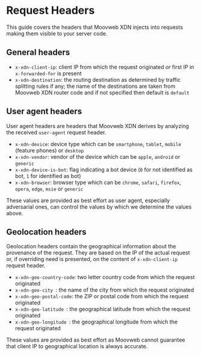 # Request Headers

This guide covers the headers that Moovweb XDN injects into requests making them visible to your server code.

## General headers

* `x-xdn-client-ip`: client IP from which the request originated *or* first IP in `x-forwarded-for` is present
* `x-xdn-destination`: the routing destination as determined by traffic splitting rules if any; the name of the destinations are taken from Moovweb XDN router code and if not specified then default is `default`

## User agent headers

User agent headers are headers that Moovweb XDN derives by analyzing the received `user-agent` request header.

* `x-xdn-device`: device type which can be `smartphone`, `tablet`, `mobile` (feature phones) or `desktop`
* `x-xdn-vendor`: vendor of the device which can be `apple`, `android` or `generic`
* `x-xdn-device-is-bot`: flag indicating a bot device (`0` for not identified as bot, `1` for identified as bot)
* `x-xdn-browser`: browser type which can be `chrome`, `safari`, `firefox`, `opera`, `edge`, `msie` or `generic`

These values are provided as best effort as user agent, especially adversarial ones, can control the values by which we determine the values above.

## Geolocation headers

Geolocation headers contain the geographical information about the provenance of the request. They are based on the IP of the actual request or, if overriding need is presented, on the content of `x-xdn-client-ip` request header.

* `x-xdn-geo-country-code`: two letter country code from which the request originated
* `x-xdn-geo-city `: the name of the city from which the request originated
* `x-xdn-geo-postal-code`: the ZIP or postal code from which the request originated
* `x-xdn-geo-latitude `: the geographical latitude from which the request originated
* `x-xdn-geo-longitude `: the geographical longitude from which the request originated

These values are provided as best effort as Moovweb cannot guarantee that client IP to geographical location is always accurate.
